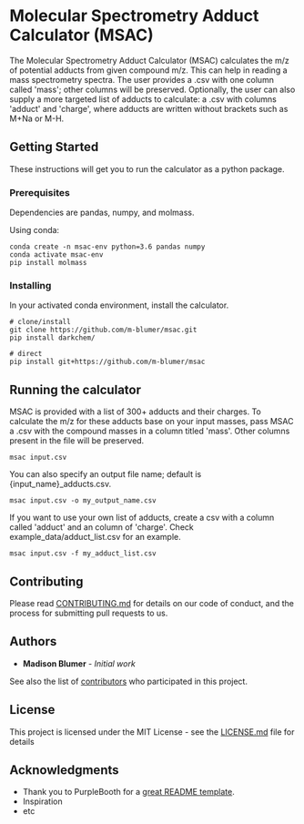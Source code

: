 # Molecular Spectrometry Adduct Calculator (MSAC)

The Molecular Spectrometry Adduct Calculator (MSAC) calculates the m/z of potential adducts from given compound m/z. This can help in reading a mass spectrometry spectra.
The user provides a .csv with one column called 'mass'; other columns will be preserved. Optionally, the user can also supply a more targeted list of adducts to calculate: a .csv with columns 'adduct' and 'charge', where adducts are written without brackets such as M+Na or M-H. 

## Getting Started

These instructions will get you to run the calculator as a python package.

### Prerequisites

Dependencies are pandas, numpy, and molmass.


Using conda: 
```
conda create -n msac-env python=3.6 pandas numpy
conda activate msac-env
pip install molmass
```

### Installing

In your activated conda environment, install the calculator.

```
# clone/install
git clone https://github.com/m-blumer/msac.git
pip install darkchem/

# direct
pip install git+https://github.com/m-blumer/msac
```

## Running the calculator

MSAC is provided with a list of 300+ adducts and their charges. To calculate the m/z for these adducts base on your input masses, pass MSAC a .csv with the compound masses in a column titled 'mass'. Other columns present in the file will be preserved.
```
msac input.csv
```
You can also specify an output file name; default is {input_name}_adducts.csv.
```
msac input.csv -o my_output_name.csv
```
If you want to use your own list of adducts, create a csv with a column called 'adduct' and an column of 'charge'. Check example_data/adduct_list.csv for an example.
```
msac input.csv -f my_adduct_list.csv
```

## Contributing

Please read [CONTRIBUTING.md](https://gist.github.com/PurpleBooth/b24679402957c63ec426) for details on our code of conduct, and the process for submitting pull requests to us.


## Authors

* **Madison Blumer** - *Initial work* 

See also the list of [contributors](https://github.com/your/project/contributors) who participated in this project.

## License

This project is licensed under the MIT License - see the [LICENSE.md](LICENSE.md) file for details

## Acknowledgments

* Thank you to PurpleBooth for a [great README template](https://gist.github.com/PurpleBooth/109311bb0361f32d87a2). 
* Inspiration
* etc
